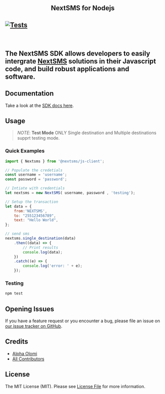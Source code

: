 <h2 align="center"> NextSMS for Nodejs<h2>

[![Tests](https://github.com/nextsms/js-client/actions/workflows/node.js.yml/badge.svg)](https://github.com/nextsms/js-client/actions/workflows/node.js.yml)

<br>

The **NextSMS SDK** allows developers to easily intergrate [NextSMS](https://nextsms.co.tz/) solutions in their Javascript code, and build robust applications and software.


## Documentation

Take a look at the [SDK docs here](hhttps://nextsms.github.io/js-client/).

## Usage

> *NOTE*: 
> **Test Mode** ONLY Single destination and Multiple destinations supprt testing mode.


### Quick Examples

```js
import { Nextsms } from '@nextsms/js-client';

// Populate the credetials
const username = 'username';
const password = 'password';

// Intiate with credentials
let nextsms = new NextSMS( username, password , 'testing');

// Setup the transaction
let data = {
    from:'NEXTSMS',
    to: "255123456789",
    text: "Hello World",    
};

// send sms
nextsms.single_destination(data)
    .then((data) => {
        // Print results
        console.log(data);
    })
    .catch((e) => {
        console.log('error: ' + e);
    });
```

### Testing

```bash
npm test
```

## Opening Issues

If you have a feature request or you encounter a bug, please file an issue on [our issue tracker on GitHub](https://github.com/nextsms/js-client/issues).


## Credits

-   [Alpha Olomi](https://github.com/alphaolomi)
-   [All Contributors](../../contributors)

## License

The MIT License (MIT). Please see [License File](LICENSE.md) for more information.
